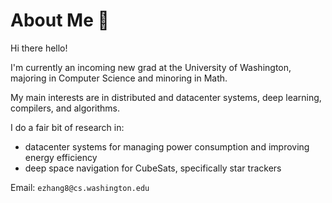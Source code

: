 # About Me 🐙

Hi there hello!

I'm currently an incoming new grad at the University of Washington, majoring in Computer Science and minoring in Math.

My main interests are in distributed and datacenter systems, deep learning, compilers, and algorithms.

I do a fair bit of research in:
- datacenter systems for managing power consumption and improving energy efficiency
- deep space navigation for CubeSats, specifically star trackers

Email: `ezhang8@cs.washington.edu`
